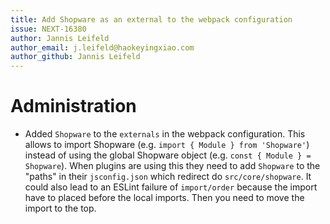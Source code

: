 ```yaml
---
title: Add Shopware as an external to the webpack configuration
issue: NEXT-16380
author: Jannis Leifeld
author_email: j.leifeld@haokeyingxiao.com 
author_github: Jannis Leifeld
---
```

# Administration
* Added `Shopware` to the `externals` in the webpack configuration. This allows to import Shopware (e.g. `import { Module } from 'Shopware'`) instead of using the global Shopware object (e.g. `const { Module } = Shopware`). When plugins are using this they need to add `Shopware` to the "paths" in their `jsconfig.json` which redirect do `src/core/shopware`. It could also lead to an ESLint failure of `import/order` because the import have to placed before the local imports. Then you need to move the import to the top.
